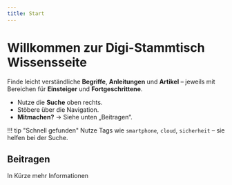 ```yaml
---
title: Start
---
```


# Willkommen zur Digi-Stammtisch Wissensseite

Finde leicht verständliche **Begriffe**, **Anleitungen** und **Artikel** – jeweils mit Bereichen für **Einsteiger** und **Fortgeschrittene**.

- Nutze die **Suche** oben rechts.
- Stöbere über die Navigation.
- **Mitmachen?** → Siehe unten „Beitragen“.

!!! tip "Schnell gefunden"
    Nutze Tags wie `smartphone`, `cloud`, `sicherheit` – sie helfen bei der Suche.

## Beitragen

In Kürze mehr Informationen
